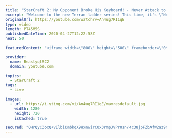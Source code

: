 ```yaml
---
title: "StarCraft 2: My Opponent Broke His Keyboard! - Never Attack to Grandmaster"
excerpt: "Welcome to the new Terran ladder series! This time, it's \"Never Attack to Grandmaster!\" In this challenge, I play as Terran on the EU ladder, and in every game I'm not allowed to attack with any units except for using Ghosts. I'm allowed to make any army units for defending, as long as I don't attack"
originalUrl: https://youtube.com/watch?v=An4ug7RI1qE
type: video
length: PT45M5S
publishedDateTime: 2020-04-27T12:22:58Z
heat: 50

featuredContent: "<iframe width=\"800\" height=\"500\" frameborder=\"0\" src=\"https://www.youtube.com/embed/An4ug7RI1qE\" allow=\"accelerometer; autoplay; encrypted-media; gyroscope; picture-in-picture\" allowfullscreen></iframe>"

provider:
  name: BeastyqtSC2
  domain: youtube.com

topics:
  - StarCraft 2
tags:
  - Live

images:
  - url: https://i.ytimg.com/vi/An4ug7RI1qE/maxresdefault.jpg
    width: 1280
    height: 720
    isCached: true

secured: "QHrQyC3oxQ+vIlbiDmbkqX9HxnwirC0x3rmpJVPr0sn/4c38jpFZbAfW2az9NhmqdfQA1Gu8vGZ1bqhOPPN2pWXby26EIPTmyEW85QDgqrRkXYJAw4LzFG29kT5JwEc4EFJwa5NXmQad4uSpSg9CiK27mm+Z+RezMziilZe5Amw+I0JsUWyJ/gwMWdr3K+6D+miWFSvj2EmCUd2aCrqYbW091nWsQeLjI0qAgrnQBONQBsurBhvs7jZRKCZDYSJxoaryupmp5rze0H5deAwDwedQvRO0/nV8IOjlHarBoLA7OpghpD6So2ME+H5HN+rhpC7kv1rYixjP1JB2tt5zqsSbnrFeoFqNhyDnT6WkQIbPtD0yOa6ewTGc7rKhLCOT8BQgMR5I8/YfmtlPtmKnIZOCmaABwAzxnmDUTkvtLvg=;RbymidNvQH2Wo0Tqa+GO8Q=="
---
```


